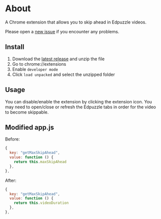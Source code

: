 # About
A Chrome extension that allows you to skip ahead in Edpuzzle videos.

Please open a [new issue](https://github.com/maxwellmlin/edpuzzle-skip/issues) if you encounter any problems.

## Install
1. Download the [latest release](https://github.com/maxwellmlin/edpuzzle-skip/zipball/main) and unzip the file
2. Go to chrome://extensions
3. Enable `developer mode`
4. Click `load unpacked` and select the unzipped folder

## Usage
You can disable/enable the extension by clicking the extension icon. You may need to open/close or refresh the Edpuzzle tabs in order for the video to become skippable.

## Modified app.js
Before:
```javascript
{
  key: "getMaxSkipAhead",
  value: function () {
    return this.maxSkipAhead
  },
},
```

After:
```javascript
{
  key: "getMaxSkipAhead",
  value: function () {
    return this.videoDuration
  },
},
```
